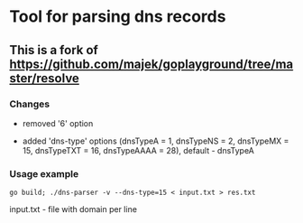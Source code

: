 # Tool for parsing dns records

## This is a fork of https://github.com/majek/goplayground/tree/master/resolve

### Changes

- removed '6' option

- added 'dns-type' options (dnsTypeA = 1, dnsTypeNS = 2, dnsTypeMX = 15, dnsTypeTXT = 16, dnsTypeAAAA  = 28), default - dnsTypeA

### Usage example 

`go build; ./dns-parser -v --dns-type=15 < input.txt > res.txt`

input.txt - file with domain per line